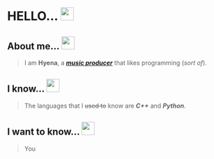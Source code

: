 # HELLO... <img src= "https://cdn.discordapp.com/emojis/778772475462549544.gif" width="30" height="30" />



## About me... <img src= "https://cdn.discordapp.com/emojis/848738178620981308.gif" width="30" height="30" />
> I am **Hyena**, a [***music producer***](https://www.youtube.com/channel/UCGsJUlFVL-9UF0Txxp1VB_w) that likes programming (*sort of*). 

## I know... <img src= "https://cdn.discordapp.com/emojis/792588143094267976.gif" width="30" height="30" />
> The languages that I ~~used to~~ know are **_C++_** and **_Python_**.

## I want to know... <img src="https://cdn.discordapp.com/emojis/764517171232636938.gif" height="30" width="30">
>  You
